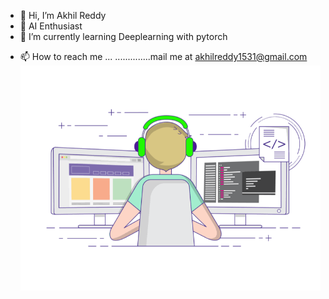 - 👋 Hi, I’m Akhil Reddy
- 👀 AI Enthusiast
- 🌱 I’m currently learning  Deeplearning with pytorch
<!--- 💞️ I’m looking to collaborate on ...--->
- 📫 How to reach me ...
..............mail me at akhilreddy1531@gmail.com
![alt-text](https://github.com/akhil-reddy-01/akhil-reddy-01/blob/main/coding-freak.gif)
<!---
akhil-reddy-01/akhil-reddy-01 is a ✨ special ✨ repository because its `README.md` (this file) appears on your GitHub profile.
You can click the Preview link to take a look at your changes.
--->
